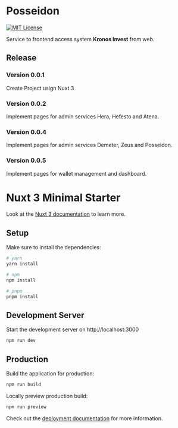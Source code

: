 # Posseidon
[![MIT License](https://img.shields.io/badge/License-MIT-green.svg)](https://choosealicense.com/licenses/mit/)


Service to frontend access system **Kronos Invest** from web.

## Release
### Version 0.0.1
Create Project usign Nuxt 3

### Version 0.0.2
Implement pages for admin services Hera, Hefesto and Atena.

### Version 0.0.4
Implement pages for admin services Demeter, Zeus and Posseidon.

### Version 0.0.5
Implement pages for wallet management and dashboard.


# Nuxt 3 Minimal Starter

Look at the [Nuxt 3 documentation](https://nuxt.com/docs/getting-started/introduction) to learn more.

## Setup

Make sure to install the dependencies:

```bash
# yarn
yarn install

# npm
npm install

# pnpm
pnpm install
```

## Development Server

Start the development server on http://localhost:3000

```bash
npm run dev
```

## Production

Build the application for production:

```bash
npm run build
```

Locally preview production build:

```bash
npm run preview
```

Check out the [deployment documentation](https://nuxt.com/docs/getting-started/deployment) for more information.
